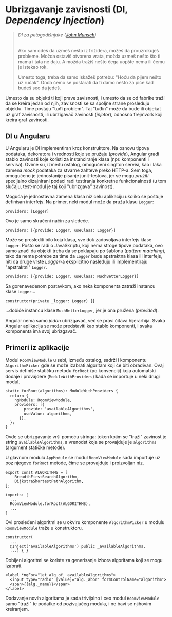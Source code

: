 # Ubrizgavanje zavisnosti (DI, _Dependency Injection_)

> ###### DI za petogodišnjake ([John Munsch](http://stackoverflow.com/a/1638961))
> Ako sam odeš da uzmeš nešto iz frižidera, možeš da prouzrokuješ probleme. Možda ostaviš otvorena vrata, možda uzmeš nešto što ti mama i tata ne daju. A možda tražiš nešto čega uopšte nema ili čemu je istekao rok.
>
> Umesto toga, treba da samo iskažeš potrebu: "Hoću da pijem nešto uz ručak". Onda ćemo se postarati da ti damo nešto za piće kad budeš seo da jedeš.

Umesto da su objekti ti koji prave zavisnosti, i umesto da se od fabrike traži da se kreira jedan od njih, zavisnosti se sa spoljne strane prosleđuju objektu. Time postaju "tuđi problem". Taj "tuđin" može da bude ili objekat uz graf zavisnosti, ili ubrzigavač zavinosti (_injetor_), odnosno frejmvork koji kreira graf zavinosti.

## DI u Angularu

U Angularu je DI implementiran kroz konstruktore. Na osnovu tipova podataka, dekoratora i vrednosti koje se pružaju (_provide_), Angular gradi stablo zavinosti koje koristi za instanciranje klasa (npr. komponenti i servisa). Ovime su, između ostalog, omogućeni singlton servisi, kao i laka zamena _mock_ podataka za stvarne zahteve preko HTTP-a. Sem toga, omogućeno je jednostanije pisanje junit-testova, jer se mogu _pružiti_ specijalno dizajnirani podaci radi testiranja konkretne funkcionalnosti (u tom slučaju, test-modul je taj koji "ubrizgava" zavinost).

Moguća je jednostavna zamena klasa niz celu aplikaciju ukoliko se poštuje definisan interfejs. Na primer, neki modul može da pruža klasu `Logger`:

```
providers: [Logger]
```

Ovo je samo skraćeni način za sledeće.

```
providers: [{provide: Logger, useClass: Logger}]
```

Može se proslediti bilo koja klasa, sve dok zadovoljava interfejs klase `Logger`. Pošto se radi o JavaSkriptu, koji nema stroge tipove podataka, ovo samo znači da objekti treba da se poklapaju po šablonu (_pattern matching_), tako da nema potrebe za time da `Logger` bude apstraktna klasa ili interfejs, niti da druge vrste _Logger_-a eksplicitno nasleđuju ili implementiraju "apstraktni" `Logger`.

```
providers: [{provide: Logger, useClass: MuchBetterLogger}]
```

Sa gorenavedenom postavkom, ako neka komponenta zatraži instancu klase `Logger`...

```
constructor(private _logger: Logger) {}
```

...dobiće instancu klase `MuchBetterLogger`, jer je ona pružena (_provided_).

Angular nema samo _jedan_ ubrizgavač, već se pravi čitava hijerarhija. Svaka Angular aplikacija se može predstaviti kao stablo komponenti, i svaka komponenta ima svoj ubrizgavač. 

## Primeri iz aplikacije

Modul `RoomViewModule` u sebi, između ostalog, sadrži i komponentu `AlgorithmPicker` gde se može izabrati algoritam koji će biti obrađivan. Ovaj servis definiše statičku metodu `forRoot` (po konvenciji) koja automatski dodaje i provajdere (`ModuleWithProviders`) kada se importuje u neki drugi modul.

```
static forRoot(algorithms): ModuleWithProviders {
  return {
    ngModule: RoomViewModule,
    providers: [{
        provide: 'availableAlgorithms',
        useValue: algorithms,
      }],
  };
}
```

Ovde se ubrizgavanje vrši pomoću stringa: token kojim se "traži" zavinost je string `availableAlgorithms`, a vrenodst koja se provajduje je `algorithms` (argument statičke metode).

U glavnom modulu `AppModule` se modul `RoomViewModule` sada importuje uz poz njegove `forRoot` metode, čime se provajduje i proizvoljan niz.

```
export const ALGORITHMS = [
    BreadthFirstSearchAlgorithm,
    DijkstraShortestPathAlgorithm,
];

imports: [
  ...
  RoomViewModule.forRoot(ALGORITHMS),
  ...
]
```

Ovi prosleđeni algoritmi se u okviru komponente `AlgorithmPicker` u modulu `RoomViewModule` traže u konstruktoru.

```
constructor(
  ...
  @Inject('availableAlgorithms') public _availableAlgorithms,
  ...) { }
```

Dobijeni algoritmi se koriste za generisanje izbora algoritama koji se mogu izabrati.

```
<label *ngFor="let alg of _availableAlgorithms">
  <input type="radio" [value]="alg._abbr" formControlName="algorithm">
  <span>{{alg._name}}</span>
</label>
```

Dodavanje novih algoritama je sada trivijalno i ceo modul `RoomViewModule` samo "traži" te podatke od pozivajućeg modula, i ne bavi se njihovim kreiranjem.
